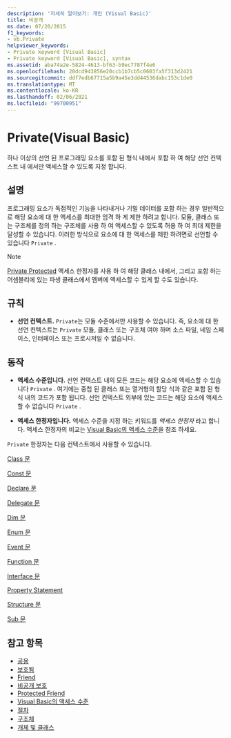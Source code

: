 ```yaml
---
description: '자세히 알아보기: 개인 (Visual Basic)'
title: 비공개
ms.date: 07/20/2015
f1_keywords:
- vb.Private
helpviewer_keywords:
- Private keyword [Visual Basic]
- Private keyword [Visual Basic], syntax
ms.assetid: aba74a2e-5824-4613-bf63-b9ec7787f4e6
ms.openlocfilehash: 20dcd943856e20ccb1b7cb5c0603fa5f313d2421
ms.sourcegitcommit: ddf7edb67715a5b9a45e3dd44536dabc153c1de0
ms.translationtype: MT
ms.contentlocale: ko-KR
ms.lasthandoff: 02/06/2021
ms.locfileid: "99700951"
---
```

# <a name="private-visual-basic"></a>Private(Visual Basic)

하나 이상의 선언 된 프로그래밍 요소를 포함 된 형식 내에서 포함 하 여 해당 선언 컨텍스트 내 에서만 액세스할 수 있도록 지정 합니다.  
  
## <a name="remarks"></a>설명  

 프로그래밍 요소가 독점적인 기능을 나타내거나 기밀 데이터를 포함 하는 경우 일반적으로 해당 요소에 대 한 액세스를 최대한 엄격 하 게 제한 하려고 합니다. 모듈, 클래스 또는 구조체를 정의 하는 구조체를 사용 하 여 액세스할 수 있도록 허용 하 여 최대 제한을 달성할 수 있습니다. 이러한 방식으로 요소에 대 한 액세스를 제한 하려면로 선언할 수 있습니다 `Private` .  

> [!NOTE]
> [Private Protected](private-protected.md) 액세스 한정자를 사용 하 여 해당 클래스 내에서, 그리고 포함 하는 어셈블리에 있는 파생 클래스에서 멤버에 액세스할 수 있게 할 수도 있습니다.

## <a name="rules"></a>규칙  

- **선언 컨텍스트.** `Private`는 모듈 수준에서만 사용할 수 있습니다. 즉, 요소에 대 한 선언 컨텍스트는 `Private` 모듈, 클래스 또는 구조체 여야 하며 소스 파일, 네임 스페이스, 인터페이스 또는 프로시저일 수 없습니다.  
  
## <a name="behavior"></a>동작  
  
- **액세스 수준입니다.** 선언 컨텍스트 내의 모든 코드는 해당 요소에 액세스할 수 있습니다 `Private` . 여기에는 중첩 된 클래스 또는 열거형의 할당 식과 같은 포함 된 형식 내의 코드가 포함 됩니다. 선언 컨텍스트 외부에 있는 코드는 해당 요소에 액세스할 수 없습니다 `Private` .  
  
- **액세스 한정자입니다.** 액세스 수준을 지정 하는 키워드를 *액세스 한정자* 라고 합니다. 액세스 한정자의 비교는 [Visual Basic의 액세스 수준](../../programming-guide/language-features/declared-elements/access-levels.md)을 참조 하세요.  
  
 `Private` 한정자는 다음 컨텍스트에서 사용할 수 있습니다.  
  
 [Class 문](../statements/class-statement.md)  
  
 [Const 문](../statements/const-statement.md)  
  
 [Declare 문](../statements/declare-statement.md)  
  
 [Delegate 문](../statements/delegate-statement.md)  
  
 [Dim 문](../statements/dim-statement.md)  
  
 [Enum 문](../statements/enum-statement.md)  
  
 [Event 문](../statements/event-statement.md)  
  
 [Function 문](../statements/function-statement.md)  
  
 [Interface 문](../statements/interface-statement.md)  
  
 [Property Statement](../statements/property-statement.md)  
  
 [Structure 문](../statements/structure-statement.md)  
  
 [Sub 문](../statements/sub-statement.md)  
  
## <a name="see-also"></a>참고 항목

- [공용](public.md)
- [보호됨](protected.md)
- [Friend](friend.md)
- [비공개 보호](./private-protected.md)
- [Protected Friend](./protected-friend.md)
- [Visual Basic의 액세스 수준](../../programming-guide/language-features/declared-elements/access-levels.md)
- [절차](../../programming-guide/language-features/procedures/index.md)
- [구조체](../../programming-guide/language-features/data-types/structures.md)
- [개체 및 클래스](../../programming-guide/language-features/objects-and-classes/index.md)
